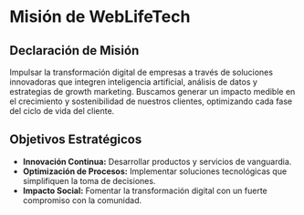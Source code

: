 # Misión de WebLifeTech

## Declaración de Misión
Impulsar la transformación digital de empresas a través de soluciones innovadoras que integren inteligencia artificial, análisis de datos y estrategias de growth marketing. Buscamos generar un impacto medible en el crecimiento y sostenibilidad de nuestros clientes, optimizando cada fase del ciclo de vida del cliente.

## Objetivos Estratégicos
- **Innovación Continua:** Desarrollar productos y servicios de vanguardia.
- **Optimización de Procesos:** Implementar soluciones tecnológicas que simplifiquen la toma de decisiones.
- **Impacto Social:** Fomentar la transformación digital con un fuerte compromiso con la comunidad.
